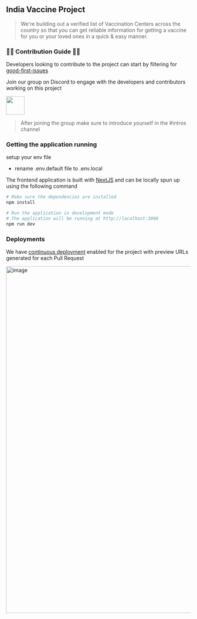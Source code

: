 ## India Vaccine Project

> We're building out a verified list of Vaccination Centers across the country so that you can get reliable information for getting a vaccine for you or your loved ones in a quick & easy manner.

### 👩‍💻 Contribution Guide 👨‍💻

Developers looking to contribute to the project can start by filtering for [good-first-issues](https://github.com/IndiaVaccineIN/india-vaccine-frontend/issues?q=is%3Aopen+is%3Aissue+label%3A%22good+first+issue%22)

Join our group on Discord to engage with the developers and contributors working on this project

<img height="50px" src="https://raw.githubusercontent.com/IndiaVaccineIN/india-vaccine-frontend/master/public/assets/join_discord.svg"/>

> After joining the group make sure to introduce yourself in the #intros channel

### Getting the application running

setup your env file 

* rename .env.default file to .env.local  


The frontend application is built with [NextJS](https://nextjs.org) and can be locally spun up using the following command

```bash
# Make sure the dependencies are installed
npm install

# Run the application in development mode
# The application will be running at http://localhost:3000
npm run dev
```

### Deployments

We have [continuous deployment](https://vercel.com/docs/git/vercel-for-github) enabled for the project with preview URLs generated for each Pull Request

<img width="945" alt="image" src="https://user-images.githubusercontent.com/27439197/116805110-adadbb00-ab41-11eb-9950-747c31a7d57b.png">
